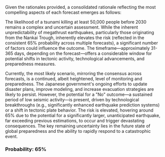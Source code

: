 Given the rationales provided, a consolidated rationale reflecting the most compelling aspects of each forecast emerges as follows:

The likelihood of a tsunami killing at least 50,000 people before 2030 remains a complex and uncertain assessment. While the inherent unpredictability of megathrust earthquakes, particularly those originating from the Nankai Trough, inherently elevates the risk (reflected in the consistent 65% probability across multiple forecasts), a significant number of factors could influence the outcome.  The timeframe—approximately 31-365 days, depending on the forecast—offers a considerable window for potential shifts in tectonic activity, technological advancements, and preparedness measures.

Currently, the most likely scenario, mirroring the consensus across forecasts, is a continued, albeit heightened, level of monitoring and preparedness. The Japanese government's ongoing efforts to update disaster plans, improve modeling, and increase evacuation strategies are likely to persist. However, the potential for a "No" outcome—a sustained period of low seismic activity—is present, driven by technological breakthroughs (e.g., significantly enhanced earthquake prediction systems) or a shift in tectonic plate behavior. The risk is elevated, hovering around 65% due to the potential for a significantly larger, unanticipated earthquake, far exceeding previous estimations, to occur and trigger devastating consequences. The key remaining uncertainty lies in the future state of global preparedness and the ability to rapidly respond to a catastrophic event.

### Probability: 65%